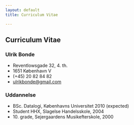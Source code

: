 ```yaml
---
layout: default
title: Curriculum Vitae

---
```


## Curriculum Vitae

### Ulrik Bonde
 * Reventlowsgade 32, 4. th.
 * 1651 København V
 * (+45) 20 82 84 82
 * <ulrikbonde@gmail.com>

### Uddannelse
 * BSc. Datalogi, Københavns Universitet 2010  (expected)
 * Student HHX, Slagelse Handelsskole, 2004
 * 10\. grade, Sejergaardens Musikefterskole, 2000

<!-- vim: set sw=2 ft=mkd sts=2 et tw=80: -->
